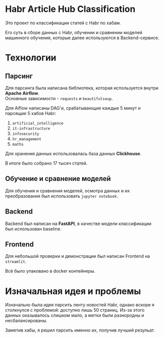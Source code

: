 # Habr Article Hub Classification

Это проект по классификации статей с Habr по хабам.

Его суть в сборе данных с Habr, обучении и сравнении моделей машинного обучения, которые далее используются в Backend-сервисе.

# Технологии

## Парсинг

Для парсинга была написана библиотека, которая используется внутри **Apache Airflow**. <br>
Основные зависимости - `requests` и `beautifulsoup`.

Для Aiflow написаны DAG'и, срабатывающие каждые 5 минут и парсящие 5 хабов Habr:
1. `artificial_intelligence`
2. `it-infrastructure`
3. `infosecurity`
4. `hr_management`
5. `maths`

Для хранения данных использовалась база данных **Clickhouse**.

В итоге было собрано 17 тысяч статей.

## Обучение и сравнение моделей

Для обучения и сравнения моделей, осмотра данных и их преобразования был использовать `jupyter notebook.`

## Backend

Backend был написан на **FastAPI**, в качестве модели классификации был использован baseline.

## Frontend

Для небольшой проверки и демонстрации был написан Frontend на `streamlit`.

Всё было упаковано в docker контейнеры.

# Изначальная идея и проблемы

Изначально была идея парсить ленту новостей Habr, однако вскоре я столкнулся с проблемой: доступно лишь 50 страниц. Из-за этого данных оказывалось слишком мало, а метки были разнородны и несбалансированы.

Заметив хабы, я решил парсить именно их, получив лучший резульат.

